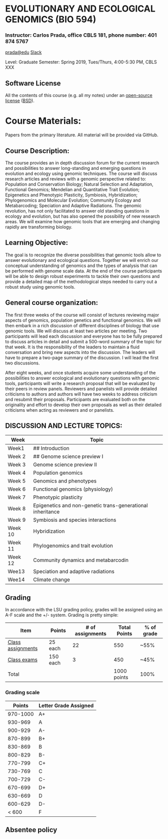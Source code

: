 

# EVOLUTIONARY AND ECOLOGICAL GENOMICS (BIO 594)


### Instructor:  Carlos Prada, office CBLS 181, phone number: 401 874 5767
[prada@edu](mailto:prada@uri.edu)
[Slack](https://bio-594.slack.com/)

Level: Graduate
Semester: Spring 2019, Tues/Thurs, 4:00-5:30 PM, CBLS XXX


## Software License
All the contents of this course (e.g. all my notes) under an [open-source license](https://en.wikipedia.org/wiki/Open_source) ([BSD](https://en.wikipedia.org/wiki/BSD_licenses)).


# Course Materials:
Papers from the primary literature. All material will be provided via GitHub.


## Course Description:
The course provides an in depth discussion forum for the current research and possibilities to answer long-standing and emerging questions in evolution and ecology using genomic techniques. The course will discuss research articles and reviews with a genomic perspective related to: Population and Conservation Biology; Natural Selection and Adaptation, Functional Genomics; Mendelian and Quantitative Trait Evolution; Epigenetics and Phenotypic Plasticity, Symbiosis, Hybridization; Phylogenomics and Molecular Evolution; Community Ecology and Metabarcoding; Speciation and Adaptive Radiations. The genomic revolution, has not only facilitated to answer old standing questions in ecology and evolution, but has also opened the possibility of new research areas. We will examine how genomic tools that are emerging and changing rapidly are transforming biology. 


## Learning Objective:
The goal is to recognize the diverse possibilities that genomic tools allow to answer evolutionary and ecological questions. Together we will enrich our conceptual understanding of genomics and the types of analysis that can be performed with genome scale data. At the end of the course participants will be able to design robust experiments to tackle their own questions and provide a detailed map of the methodological steps needed to carry out a robust study using genomic tools. 


## General course organization:
The first three weeks of the course will consist of lectures reviewing major aspects of genomics, population genetics and functional genomics. We will then embark in a rich discussion of different disciplines of biology that use genomic tools. We will discuss at least two articles per meeting. Two participants will lead each discussion and everyone has to be fully prepared to discuss articles in detail and submit a 500-word summary of the topic for that week. It is the responsibility of the leaders to maintain a fluid conversation and bring new aspects into the discussion. The leaders will have to prepare a two-page summary of the discussion. I will lead the first two discussions. 

After eight weeks, and once students acquire some understanding of the possibilities to answer ecological and evolutionary questions with genomic tools, participants will write a research proposal that will be evaluated by their peers in review panels.  Reviewers and panelists will provide detailed criticisms to authors and authors will have two weeks to address criticism and resubmit their proposals. Participants are evaluated both on the originality and effort to develop their own proposals as well as their detailed criticisms when acting as reviewers and or panelists. 



## DISCUSSION AND LECTURE TOPICS:


Week      | Topic          
--------| ------------------------------------------------------------  
Week1 	| ## Introduction
Week 2 	| ## Genome science preview I
Week 3 	| Genome science preview II
Week 4 	| Population genomics
Week 5 	| Genomics and phenotypes
Week 6 	| Functional genomics (physiology)
Week 7 	| Phenotypic plasticity
Week 8 	| Epigenetics and non-genetic trans-generational inheritance
Week 9 	| Symbiosis and species interactions
Week 10 | 	Hybridization
Week 11 | 	Phylogenomics and trait evolution
Week 12 | 	Community dynamics and metabarcodin
Wee13 	| Speciation and adaptive radiations
Wee14 	| Climate change




## Grading

In accordance with the LSU grading policy, grades will be assigned using an A-F scale and the +/- system.  Grading is pretty simple:

Item                                            | Points          | # of assignments  | Total Points  | % of grade
--------| -------------   | ----------------- | ------------- | -------------
[Class assignments](#class-assignments)         | 25 each         | 22                | 550           | ~55%
[Class exams](#class-exams)                     | 150 each        | 3                 | 450           | ~45%
Total                                           |                 |                   | 1000 points   | 100%


### Grading scale

Points        | Letter Grade Assigned
--------------|----------------------
970-1000      | A+
930-969       | A
900-929       | A-
870-899       | B+
830-869       | B
800-829       | B-
770-799       | C+
730-769       | C
700-729       | C-
670-699       | D+
630-669       | D
600-629       | D-
< 600         | F

## Absentee policy

